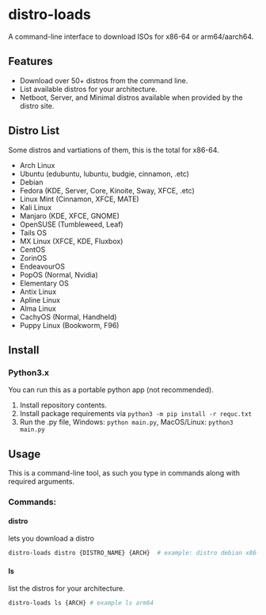 # distro-loads
A command-line interface to download ISOs for x86-64 or arm64/aarch64.

## Features
- Download over 50+ distros from the command line.
- List available distros for your architecture.
- Netboot, Server, and Minimal distros available when provided by the distro site.
## Distro List
Some distros and vartiations of them, this is the total for x86-64.
- Arch Linux  
- Ubuntu (edubuntu, lubuntu, budgie, cinnamon, .etc)
- Debian   
- Fedora (KDE, Server, Core, Kinoite, Sway, XFCE, .etc)
- Linux Mint (Cinnamon, XFCE, MATE)
- Kali Linux  
- Manjaro (KDE, XFCE, GNOME)
- OpenSUSE (Tumbleweed, Leaf)
- Tails OS
- MX Linux (XFCE, KDE, Fluxbox)
- CentOS  
- ZorinOS 
- EndeavourOS 
- PopOS (Normal, Nvidia) 
- Elementary OS 
- Antix Linux
- Apline Linux
- Alma Linux
- CachyOS (Normal, Handheld)
- Puppy Linux (Bookworm, F96)
## Install  
### Python3.x
You can run this as a portable python app (not recommended).
1. Install repository contents.
2. Install package requirements via `python3 -m pip install -r requc.txt`
3. Run the .py file, Windows: `python main.py`, MacOS/Linux: `python3 main.py`

## Usage
This is a command-line tool, as such you type in commands along with required arguments.

### Commands:

#### distro
lets you download a distro
```bash
distro-loads distro {DISTRO_NAME} {ARCH}  # example: distro debian x86-64
```

#### ls
list the distros for your architecture.
```bash
distro-loads ls {ARCH} # example ls arm64
```


